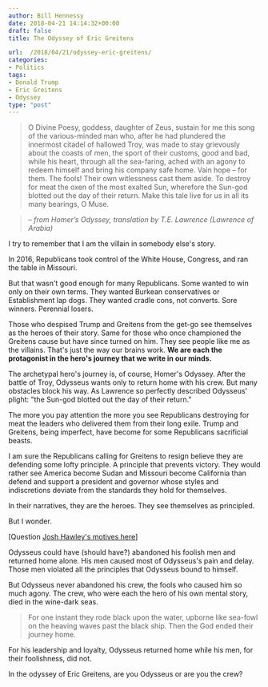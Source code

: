 ```yaml
---
author: Bill Hennessy
date: 2018-04-21 14:14:32+00:00
draft: false
title: The Odyssey of Eric Greitens

url:  /2018/04/21/odyssey-eric-greitens/
categories:
- Politics
tags:
- Donald Trump
- Eric Greitens
- Odyssey
type: "post"
---
```


> 

> 
> O Divine Poesy, goddess, daughter of Zeus, sustain for me this song of the various-minded man who, after he had plundered the innermost citadel of hallowed Troy, was made to stay grievously about the coasts of men, the sport of their customs, good and bad, while his heart, through all the sea-faring, ached with an agony to redeem himself and bring his company safe home. Vain hope – for them. The fools! Their own witlessness cast them aside. To destroy for meat the oxen of the most exalted Sun, wherefore the Sun-god blotted out the day of their return. Make this tale live for us in all its many bearings, O Muse.
> 
> 

> 
> _– from Homer’s Odyssey, translation by T.E. Lawrence (Lawrence of Arabia)_
> 
> 



I try to remember that I am the villain in somebody else's story.

In 2016, Republicans took control of the White House, Congress, and ran the table in Missouri.

But that wasn't good enough for many Republicans. Some wanted to win only on their own terms. They wanted Burkean conservatives or Establishment lap dogs. They wanted cradle cons, not converts. Sore winners. Perennial losers.

Those who despised Trump and Greitens from the get-go see themselves as the heroes of their story. Same for those who once championed the Greitens cause but have since turned on him. They see people like me as the villains. That's just the way our brains work. **We are each the protagonist in the hero's journey that we write in our minds.**

The archetypal hero's journey is, of course, Homer's Odyssey. After the battle of Troy, Odysseus wants only to return home with his crew. But many obstacles block his way. As Lawrence so perfectly described Odysseus' plight: "the Sun-god blotted out the day of their return."

The more you pay attention the more you see Republicans destroying for meat the leaders who delivered them from their long exile. Trump and Greitens, being imperfect, have become for some Republicans sacrificial beasts.

I am sure the Republicans calling for Greitens to resign believe they are defending some lofty principle. A principle that prevents victory. They would rather see America become Sudan and Missouri become California than defend and support a president and governor whose styles and indiscretions deviate from the standards they hold for themselves.

In their narratives, they are the heroes. They see themselves as principled.

But I wonder.

[Question [Josh Hawley's motives here](https://hennessysview.com/2018/04/20/yellow-josh-hee-hawley/)]

Odysseus could have (should have?) abandoned his foolish men and returned home alone. His men caused most of Odysseus's pain and delay. Those men violated all the principles that Odysseus bound to himself.

But Odysseus never abandoned his crew, the fools who caused him so much agony. The crew, who were each the hero of his own mental story, died in the wine-dark seas.


> For one instant they rode black upon the water, upborne like sea-fowl on the heaving waves past the black ship. Then the God ended their journey home.


For his leadership and loyalty, Odysseus returned home while his men, for their foolishness, did not.

In the odyssey of Eric Greitens, are you Odysseus or are you the crew?
